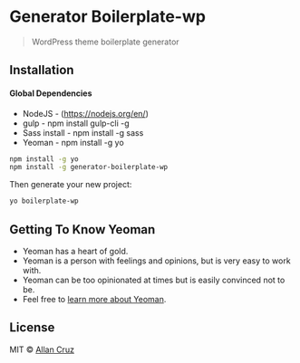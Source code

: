 # Generator Boilerplate-wp 
> WordPress theme boilerplate generator

## Installation

#### Global Dependencies

* NodeJS - (https://nodejs.org/en/)
* gulp - npm install gulp-cli -g
* Sass install - npm install -g sass
* Yeoman - npm install -g yo
```bash
npm install -g yo
npm install -g generator-boilerplate-wp
```

Then generate your new project:

```bash
yo boilerplate-wp
```

## Getting To Know Yeoman

 * Yeoman has a heart of gold.
 * Yeoman is a person with feelings and opinions, but is very easy to work with.
 * Yeoman can be too opinionated at times but is easily convinced not to be.
 * Feel free to [learn more about Yeoman](http://yeoman.io/).

## License

MIT © [Allan Cruz]()


[npm-image]: https://badge.fury.io/js/generator-boilerplate-wp.svg
[npm-url]: https://npmjs.org/package/generator-boilerplate-wp
[travis-image]: https://travis-ci.org/allanncruz/generator-boilerplate-wp.svg?branch=master
[travis-url]: https://travis-ci.org/allanncruz/generator-boilerplate-wp
[daviddm-image]: https://david-dm.org/allanncruz/generator-boilerplate-wp.svg?theme=shields.io
[daviddm-url]: https://david-dm.org/allanncruz/generator-boilerplate-wp
[coveralls-image]: https://coveralls.io/repos/allanncruz/generator-boilerplate-wp/badge.svg
[coveralls-url]: https://coveralls.io/r/allanncruz/generator-boilerplate-wp
